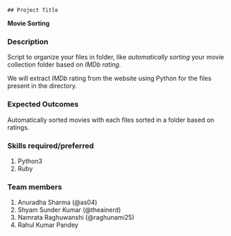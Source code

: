    ## Project Title

**Movie Sorting**

### Description
Script to organize your files in folder, like *automatically sorting* your movie collection folder based on *IMDb rating.*

We will extract _IMDb_ rating from the website using Python for the files present in the directory.

### Expected Outcomes
Automatically sorted movies with each files sorted in a folder based on ratings.

### Skills required/preferred
1. Python3
2. Ruby

### Team members
1. Anuradha Sharma (@as04)
2. Shyam Sunder Kumar (@theainerd)
3. Namrata Raghuwanshi (@raghunami25)
4. Rahul Kumar Pandey
